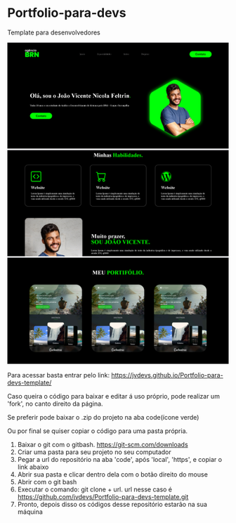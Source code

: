 # Portfolio-para-devs
Template para desenvolvedores

<img src="images/tela.png" alt="">
<img src="images/tela2.png" alt="">
<img src="images/tela3.png" alt="">

Para acessar basta entrar pelo link: https://jvdevs.github.io/Portfolio-para-devs-template/

Caso queira o código para baixar e editar á uso próprio, pode realizar um 'fork', no canto direito da página.

Se preferir pode baixar o .zip do projeto na aba code(ícone verde)

Ou por final se quiser copiar o código para uma pasta própria.

1) Baixar o git com o gitbash. https://git-scm.com/downloads
2) Criar uma pasta para seu projeto no seu computador
3) Pegar a url do repositório na aba 'code', após 'local', 'https', e copiar o link abaixo
4) Abrir sua pasta e clicar dentro dela com o botão direito do mouse
5) Abrir com o git bash
6) Executar o comando: git clone + url. url nesse caso é https://github.com/jvdevs/Portfolio-para-devs-template.git
7) Pronto, depois disso os códigos desse repositório estarão na sua máquina
